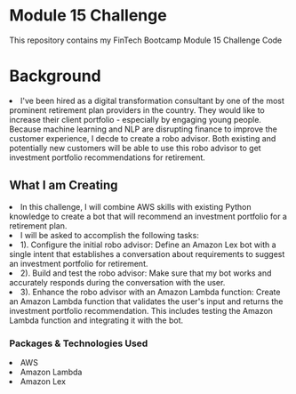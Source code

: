 # Module 15 Challenge
This repository contains my FinTech Bootcamp Module 15 Challenge Code
<h1>Background</h1>
<li>I've been hired as a digital transformation consultant by one of the most prominent retirement plan providers in the country. They would like to increase their client portfolio - especially by engaging young people. Because machine learning and NLP are disrupting finance to improve the customer experience, I decde to create a robo advisor. Both existing and potentially new customers will be able to use this robo advisor to get investment portfolio recommendations for retirement.</li>
<h2>What I am Creating</h2>
<li>In this challenge, I will combine AWS skills with existing Python knowledge to create a bot that will recommend an investment portfolio for a retirement plan.</li>
<li>I will be asked to accomplish the following tasks:</li>
<li>1). Configure the initial robo advisor: Define an Amazon Lex bot with a single intent that establishes a conversation about requirements to suggest an investment portfolio for retirement.</li>
<li>2). Build and test the robo advisor: Make sure that my bot works and accurately responds during the conversation with the user.</li>
<li>3). Enhance the robo advisor with an Amazon Lambda function: Create an Amazon Lambda function that validates the user's input and returns the investment portfolio recommendation. This includes testing the Amazon Lambda function and integrating it with the bot.</li>
<h3>Packages & Technologies Used</h3>
<li>AWS</li>
<li>Amazon Lambda</li>
<li>Amazon Lex</li>
